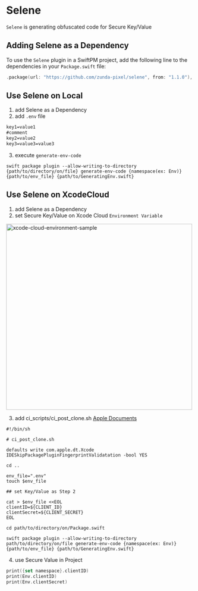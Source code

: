# Selene

`Selene` is generating obfuscated code for Secure Key/Value

## Adding Selene as a Dependency

To use the `Selene` plugin in a SwiftPM project, 
add the following line to the dependencies in your `Package.swift` file:

```swift
.package(url: "https://github.com/zunda-pixel/selene", from: "1.1.0"),
```
## Use Selene on Local

1. add Selene as a Dependency
2. add `.env` file

```txt
key1=value1
#comment
key2=value2
key3=value3=value3
```
3. execute `generate-env-code`

```shell
swift package plugin --allow-writing-to-directory {path/to/directory/on/file} generate-env-code {namespace(ex: Env)} {path/to/env_file} {path/to/GeneratingEnv.swift}

```

## Use Selene on XcodeCloud

1. add Selene as a Dependency
2. set Secure Key/Value on Xcode Cloud `Environment Variable`

<img width="500" alt="xcode-cloud-environment-sample" src="https://github.com/zunda-pixel/GenEnvCode/assets/47569369/09753556-f470-4ecd-b1e5-3aa00fa1f81f">

3. add ci_scripts/ci_post_clone.sh [Apple Documents](https://developer.apple.com/documentation/xcode/writing-custom-build-scripts)

```shell
#!/bin/sh

# ci_post_clone.sh

defaults write com.apple.dt.Xcode IDESkipPackagePluginFingerprintValidatation -bool YES

cd ..

env_file=".env"
touch $env_file

## set Key/Value as Step 2

cat > $env_file <<EOL
clientID=${CLIENT_ID}
clientSecret=${CLIENT_SECRET}
EOL

cd path/to/directory/on/Package.swift

swift package plugin --allow-writing-to-directory path/to/directory/on/file generate-env-code {namespace(ex: Env)} {path/to/env_file} {path/to/GeneratingEnv.swift}
```

4. use Secure Value in Project

```swift
print({set namespace}.clientID)
print(Env.clientID)
print(Env.clientSecret)
```
